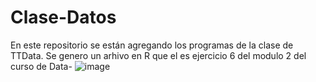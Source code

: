 # Clase-Datos
En este repositorio se están agregando los programas de la clase de TTData.
Se genero un arhivo en R que el es ejercicio 6 del modulo 2 del curso de Data-
![image](https://github.com/user-attachments/assets/149d592a-dd0d-45b1-8c56-4c6d0f988ce7)
